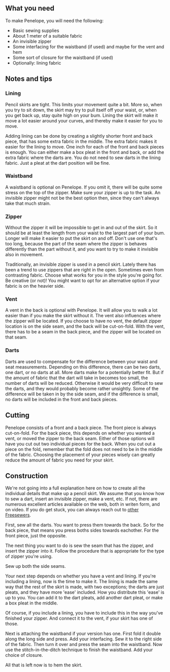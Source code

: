 ## What you need

To make Penelope, you will need the following:

  - Basic sewing supplies
  - About 1 meter of a suitable fabric 
  - An invisible zipper
  - Some interfacing for the waistband (if used) and maybe for the vent and hem
  - Some sort of closure for the waistband (if used)
  - Optionally: lining fabric

## Notes and tips

### Lining

Pencil skirts are tight. This limits your movement quite a bit. More so, when you 
try to sit down, the skirt may try to pull itself off your waist, or, when you get 
back up, stay quite high on your bum. Lining the skirt will make it move a lot
easier around your curves, and thereby make it easier for you to move. 

Adding lining can be done by creating a slightly shorter front and back piece, that 
has some extra fabric in the middle. The extra fabric makes it easier for the 
lining to move. One inch for each of the front and back pieces is enough. You can
either make a box pleat in the front and back, or add the extra fabric where the
darts are. You do not need to sew darts in the lining fabric. Just a pleat at the
dart position will be fine.

### Waistband

A waistband is optional on Penelope. If you omit it, there will be quite some stress
on the top of the zipper. Make sure your zipper is up to the task. An invisible zipper might not be the best option then, since they can't always take that much strain.

### Zipper

Without the zipper it will be impossible to get in and out of the skirt. So it should
be at least the length from your waist to the largest part of your bum. Longer will
make it easier to put the skirt on and off. Don't use one that's too long, because the
part of the seam where the zipper is behaves differently than the part without it, and
you want to try to make it invisible also in movement.

Traditionally, an invisible zipper is used in a pencil skirt. Lately there has been a trend 
to use zippers that are right in the open. Sometimes even from contrasting fabric. 
Choose what works for you in the style you're going for. Be creative (or not)! You might want to opt for an alternative option if your fabric is on the heavier side.

### Vent

A vent in the back is optional with Penelope. It will allow you to walk a lot easier 
than if you make the skirt without it. The vent also influences where the zipper will 
be located. If you choose to have no vent, the default zipper location is on the side
seam, and the back will be cut-on-fold. With the vent, there has to be a seam in the 
back piece, and the zipper will be located on that seam.

### Darts

Darts are used to compensate for the difference between your waist and seat measurements.
Depending on this difference, there can be two darts, one dart, or no darts at all. More
darts make for a potentially better fit. But if the amount of fabric that the dart will
take in becomes too small, the number of darts will be reduced. Otherwise it would be 
very difficult to sew the darts, and they would probably become rather unsightly. Some 
of the difference will be taken in by the side seam, and if the difference is small, no 
darts will be included in the front and back pieces.

## Cutting

Penelope consists of a front and a back piece. The front piece is always cut-on-fold. For
the back piece, this depends on whether you wanted a vent, or moved the zipper to the back
seam. Either of those options will have you cut out two individual pieces for the back. 
When you cut out a piece on the fold, remember that the fold does not need to be in the 
middle of the fabric. Choosing the placement of your pieces wisely can greatly reduce the
amount of fabric you need for your skirt.

## Construction

We're not going into a full explanation here on how to create all the individual details 
that make up a pencil skirt. We assume that you know how to sew a dart, insert an invisible 
zipper, make a vent, etc. If not, there are numerous excellent articles available on the 
web, both in writen form, and on video. If you do get stuck, you can always reach out to 
[other Freesewers](https://gitter.im/freesewing/help).

First, sew all the darts. You want to press them towards the back. So for the back piece, 
that means you press boths sides towards eachother. For the front piece, just the opposite.

The next thing you want to do is sew the seam that has the zipper, and insert the zipper 
into it. Follow the procedure that is appropriate for the type of zipper you're using.

Sew up both the side seams.

Your next step depends on whether you have a vent and lining. If you're including a lining,
now is the time to make it. The lining is made the same way that the rest of the skirt is 
made, with two exceptions; the darts are just pleats, and they have more 'ease' included. 
How you distribute this 'ease' is up to you. You can add it to the dart pleats, add another 
dart pleat, or make a box pleat in the middle. 

Of course, if you include a lining, you have to include this in the way you've finished 
your zipper. And connect it to the vent, if your skirt has one of those.

Next is attaching the waistband if your version has one. First fold it double along the 
long side and press. Add your interfacing. Sew it to the right side of the fabric. Then 
turn it over and press the seam into the waistband. Now use the stitch-in-the-ditch 
technique to finish the waistband. Add your choice of closure.

All that is left now is to hem the skirt.





